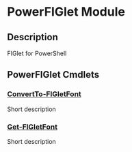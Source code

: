 ﻿---
Module Name: PowerFIGlet
Module Guid: 738cf41b-0c97-4118-8047-91ad9bb7c7eb
Download Help Link: https://github.com/MischaBoender/PowerFIGlet/release/PowerFIGlet/docs/PowerFIGlet.md
Help Version: 0.0.2
Locale: en-US
---

# PowerFIGlet Module
## Description
FIGlet for PowerShell

## PowerFIGlet Cmdlets
### [ConvertTo-FIGletFont](ConvertTo-FIGletFont.md)
Short description

### [Get-FIGletFont](Get-FIGletFont.md)
Short description


